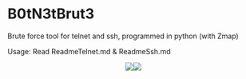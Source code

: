# B0tN3tBrut3
Brute force tool for telnet and ssh, programmed in python (with Zmap)

Usage: Read ReadmeTelnet.md & ReadmeSsh.md
<center>
  
  
  
  
  
  <img src="https://raw.githubusercontent.com/XeljomudoX/TelnetBrute.py/master/lul.png"><img src="https://raw.githubusercontent.com/YourAnonXelj/B0tN3tBrut3/master/lul2.png">

  
  
  
  
  
  
  </center>
